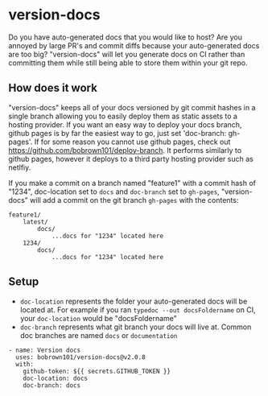 # version-docs
Do you have auto-generated docs that you would like to host? Are you annoyed by large PR's and commit diffs because your auto-generated docs are too big? "version-docs" will let you generate docs on CI rather than committing them while still being able to store them within your git repo. 

## How does it work
"version-docs" keeps all of your docs versioned by git commit hashes in a single branch allowing you to easily deploy them as static assets to a hosting provider. 
If you want an easy way to deploy your docs branch, github pages is by far the easiest way to go, just set 'doc-branch: gh-pages'. If for some reason you cannot use github pages, check out https://github.com/bobrown101/deploy-branch. It performs similarly to github pages, however it deploys to a third party hosting provider such as netlfiy.

If you make a commit on a branch named "feature1" with a commit hash of "1234", doc-location set to `docs` and `doc-branch` set to `gh-pages`, "version-docs" will add a commit on the git branch `gh-pages` with the contents:
```
feature1/
    latest/
        docs/
            ...docs for "1234" located here
    1234/
        docs/
            ...docs for "1234" located here
```


## Setup
- `doc-location` represents the folder your auto-generated docs will be located at.
    For example if you ran `typedoc --out docsFoldername` on CI, your `doc-location` would be "docsFoldername"
- `doc-branch` represents what git branch your docs will live at.
    Common doc branches are named `docs` or `documentation`
```
- name: Version docs
  uses: bobrown101/version-docs@v2.0.8
  with:
    github-token: ${{ secrets.GITHUB_TOKEN }}
    doc-location: docs
    doc-branch: docs
```
